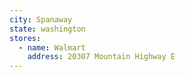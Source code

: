 ```yaml
---
city: Spanaway
state: washington
stores:
  - name: Walmart
    address: 20307 Mountain Highway E
---
```

